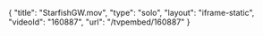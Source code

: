 {
    "title": "StarfishGW.mov",
    "type": "solo",
    "layout": "iframe-static",
    "videoId": "160887",
    "url": "\/tvpembed\/160887"
}